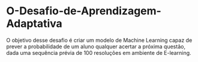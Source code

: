 # O-Desafio-de-Aprendizagem-Adaptativa
O objetivo desse desafio é criar um modelo de Machine Learning capaz de prever a probabilidade de um aluno qualquer acertar a próxima questão, dada uma sequência prévia de 100 resoluções em ambiente de E-learning.

